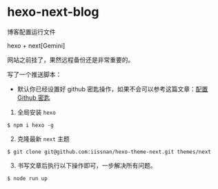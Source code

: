 # hexo-next-blog

博客配置运行文件

hexo + next[Gemini]

网站之前挂了，果然远程备份还是非常重要的。

写了一个推送脚本：

* 默认你已经设置好 github 密匙操作，如果不会可以参考这篇文章：[配置 Github 密匙](https://feke9432.github.io/2018/04/13/2018-04-13-git-ssh/)

1. 全局安装 `hexo` 

```
$ npm i hexo -g
```

2. 克隆最新 `next` 主题

```
$ git clone git@github.com:iissnan/hexo-theme-next.git themes/next
```

3. 书写文章后执行以下操作即可，一步解决所有问题。

```
$ node run up 
```